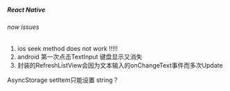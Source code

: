 ##### React Native

###### now issues

1. ios seek method does not work !!!!!
2. android 第一次点击TextInput 键盘显示又消失
3. 封装的RefreshListView会因为文本输入的onChangeText事件而多次Update

AsyncStorage setItem只能设置 string？